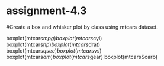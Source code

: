 # assignment-4.3
#Create a box and whisker plot by class using mtcars dataset.

boxplot(mtcars$mpg)
boxplot(mtcars$cyl)
boxplot(mtcars$hp)
boxplot(mtcars$drat)
boxplot(mtcars$qsec)
boxplot(mtcars$vs)
boxplot(mtcars$am)
boxplot(mtcars$gear)
boxplot(mtcars$carb)
